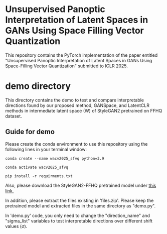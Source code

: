 # Unsupervised Panoptic Interpretation of Latent Spaces in GANs Using Space Filling Vector Quantization
This repository contains the PyTorch implementation of the paper entitled "Unsupervised Panoptic Interpretation of Latent Spaces in GANs Using Space-Filling Vector Quantization" submitted to ICLR 2025.

# demo directory
This directory contains the demo to test and compare interpretable directions found by our proposed method, GANSpace, and LatentCLR methods in intermediate latent space (W) of StyleGAN2 pretrained on FFHQ dataset.

## Guide for demo

Please create the conda environment to use this repository using the following lines in your terminal window:

`conda create --name wacv2025_sfvq python=3.9`

`conda activate wacv2025_sfvq`

`pip install -r requirments.txt`

Also, please download the StyleGAN2-FFHQ pretrained model under [this link.](https://drive.google.com/file/d/11nQSxaJJ4RQEZkSCFCC6wntQky4uZZhj/view?usp=sharing)

In addition, please extract the files existing in 'files.zip'. Please keep the pretrained model and extracted files in the same directory as "demo.py".

In 'demo.py' code, you only need to change the "direction_name" and "sigma_list" variables to test interpretable directions over different shift values ($\sigma$).
